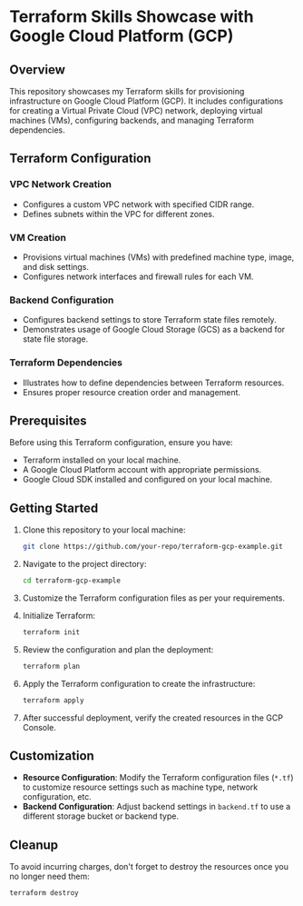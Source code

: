 # Terraform Skills Showcase with Google Cloud Platform (GCP)

## Overview

This repository showcases my Terraform skills for provisioning infrastructure on Google Cloud Platform (GCP). It includes configurations for creating a Virtual Private Cloud (VPC) network, deploying virtual machines (VMs), configuring backends, and managing Terraform dependencies.

## Terraform Configuration

### VPC Network Creation
- Configures a custom VPC network with specified CIDR range.
- Defines subnets within the VPC for different zones.

### VM Creation
- Provisions virtual machines (VMs) with predefined machine type, image, and disk settings.
- Configures network interfaces and firewall rules for each VM.

### Backend Configuration
- Configures backend settings to store Terraform state files remotely.
- Demonstrates usage of Google Cloud Storage (GCS) as a backend for state file storage.

### Terraform Dependencies
- Illustrates how to define dependencies between Terraform resources.
- Ensures proper resource creation order and management.

## Prerequisites

Before using this Terraform configuration, ensure you have:

- Terraform installed on your local machine.
- A Google Cloud Platform account with appropriate permissions.
- Google Cloud SDK installed and configured on your local machine.

## Getting Started

1. Clone this repository to your local machine:

    ```bash
    git clone https://github.com/your-repo/terraform-gcp-example.git
    ```

2. Navigate to the project directory:

    ```bash
    cd terraform-gcp-example
    ```

3. Customize the Terraform configuration files as per your requirements.

4. Initialize Terraform:

    ```bash
    terraform init
    ```

5. Review the configuration and plan the deployment:

    ```bash
    terraform plan
    ```

6. Apply the Terraform configuration to create the infrastructure:

    ```bash
    terraform apply
    ```

7. After successful deployment, verify the created resources in the GCP Console.

## Customization

- **Resource Configuration**: Modify the Terraform configuration files (`*.tf`) to customize resource settings such as machine type, network configuration, etc.
- **Backend Configuration**: Adjust backend settings in `backend.tf` to use a different storage bucket or backend type.

## Cleanup

To avoid incurring charges, don't forget to destroy the resources once you no longer need them:

```bash
terraform destroy
